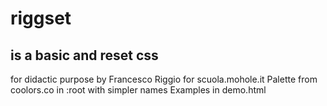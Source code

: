 # riggset
## is a basic and reset css
for didactic purpose by Francesco Riggio for scuola.mohole.it
Palette from coolors.co in :root with simpler names
Examples in demo.html
